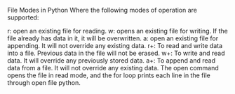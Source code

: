 File Modes in Python
Where the following modes of operation are supported:

r: open an existing file for reading.
w: opens an existing file for writing. If the file already has data in it, it will be overwritten.
a: open an existing file for appending. It will not override any existing data.
r+: To read and write data into a file. Previous data in the file will not be erased.
w+: To write and read data. It will override any previously stored data.
a+: To append and read data from a file. It will not override any existing data.
The open command opens the file in read mode, and the for loop prints each line in the file through open file python. 
